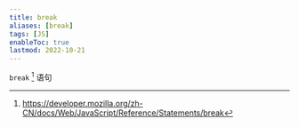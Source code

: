 ```yaml
---
title: break
aliases: [break]
tags: [JS]
enableToc: true
lastmod: 2022-10-21
---
```


`break` [^1] 语句

[^1]: <https://developer.mozilla.org/zh-CN/docs/Web/JavaScript/Reference/Statements/break>
